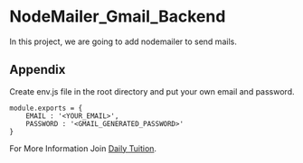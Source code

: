 # NodeMailer_Gmail_Backend
In this project, we are going to add nodemailer to send mails.


## Appendix

Create env.js file in the root directory and put your own email and password.
```
module.exports = {
    EMAIL : '<YOUR_EMAIL>',
    PASSWORD : '<GMAIL_GENERATED_PASSWORD>'
}
```
For More Information Join [Daily Tuition](https://www.youtube.com/@dailytuition).
